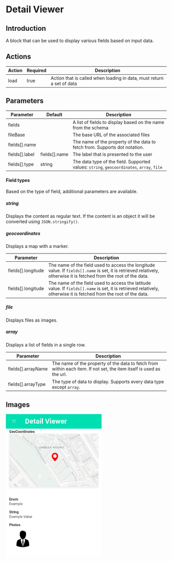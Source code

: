 # Detail Viewer

## Introduction

A block that can be used to display various fields based on input data.

## Actions

| Action | Required | Description                                                           |
| ------ | -------- | --------------------------------------------------------------------- |
| load   | true     | Action that is called when loading in data, must return a set of data |

## Parameters

| Parameter      | Default       | Description                                                                               |
| -------------- | ------------- | ----------------------------------------------------------------------------------------- |
| fields         |               | A list of fields to display based on the name from the schema                             |
| fileBase       |               | The base URL of the associated files                                                      |
| fields[].name  |               | The name of the property of the data to fetch from. Supports dot notation.                |
| fields[].label | fields[].name | The label that is presented to the user                                                   |
| fields[].type  | string        | The data type of the field. Supported values: `string`, `geocoordinates`, `array`, `file` |

#### Field types

Based on the type of field, additional parameters are available.

##### string

Displays the content as regular text. If the content is an object it will be converted using
`JSON.stringify()`.

##### geocoordinates

Displays a map with a marker.

| Parameter          | Description                                                                                                                                                         |
| ------------------ | ------------------------------------------------------------------------------------------------------------------------------------------------------------------- |
| fields[].longitude | The name of the field used to access the longitude value. If `fields[].name` is set, it is retrieved relatively, otherwise it is fetched from the root of the data. |
| fields[].longitude | The name of the field used to access the latitude value. If `fields[].name` is set, it is retrieved relatively, otherwise it is fetched from the root of the data.  |

##### file

Displays files as images.

##### array

Displays a list of fields in a single row.

| Parameter          | Description                                                                                                          |
| ------------------ | -------------------------------------------------------------------------------------------------------------------- |
| fields[].arrayName | The name of the property of the data to fetch from within each item. If not set, the item itself is used as the url. |
| fields[].arrayType | The type of data to display. Supports every data type except `array`.                                                |

## Images

<a href="../images/detail-viewer.png"  target="_blank"><img src="../images/detail-viewer.png" style="width: 300px" /></a>
